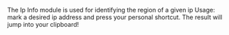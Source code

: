 The Ip Info module is used for identifying the region of a given ip
Usage: mark a desired ip address and press your personal shortcut.
The result will jump into your clipboard!
